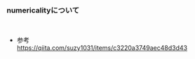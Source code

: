 ### numericalityについて
<br>

- 参考  
https://qiita.com/suzy1031/items/c3220a3749aec48d3d43  
<br>
<br>


